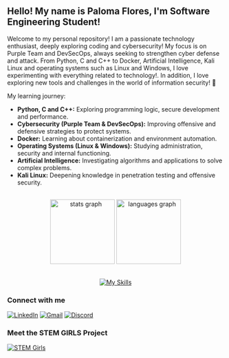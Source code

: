 <h2 align="left"> Hello! My name is Paloma Flores, I'm Software Engineering Student!</h2>

Welcome to my personal repository! I am a passionate technology enthusiast, deeply exploring coding and cybersecurity! My focus is on Purple Team and DevSecOps, always seeking to strengthen cyber defense and attack. From Python, C and C++ to Docker, Artificial Intelligence, Kali Linux and operating systems such as Linux and Windows, I love experimenting with everything related to technology!. In addition, I love exploring new tools and challenges in the world of information security! 🚀

My learning journey:
- <b>Python, C and C++:</b> Exploring programming logic, secure development and performance.
- <b>Cybersecurity (Purple Team & DevSecOps):</b> Improving offensive and defensive strategies to protect systems.
- <b>Docker:</b> Learning about containerization and environment automation.
- <b>Operating Systems (Linux & Windows):</b> Studying administration, security and internal functioning.
- <b>Artificial Intelligence:</b> Investigating algorithms and applications to solve complex problems.
- <b>Kali Linux:</b> Deepening knowledge in penetration testing and offensive security.
<br>
  
<div align="center">
  <img src="https://github-readme-stats.vercel.app/api?username=palomaflores&hide_title=false&hide_rank=false&show_icons=true&include_all_commits=true&count_private=true&disable_animations=false&theme=blueberry&locale=en&hide_border=false" height="150" alt="stats graph"  />
  <img src="https://github-readme-stats.vercel.app/api/top-langs?username=palomaflores&locale=en&hide_title=false&layout=compact&card_width=320&langs_count=5&theme=blueberry&hide_border=false" height="150" alt="languages graph"  />
</div>
<br>

<div align="center">
  
[![My Skills](https://skillicons.dev/icons?i=c,cpp,py,git,ai,docker,windows,linux,kali,vscode&theme=dark)](https://skillicons.dev)
</div>

### Connect with me
[![LinkedIn](https://img.shields.io/badge/LinkedIn-5cb8ff?style=for-the-badge&logo=linkedin&logoColor=white)](https://www.linkedin.com/in/paloma-floresm)
[![Gmail](https://img.shields.io/badge/Gmail-5cb8ff?style=for-the-badge&logo=gmail&logoColor=white)](mailto:palomaflores.dev@gmail.com)
[![Discord](https://img.shields.io/badge/Discord-5cb8ff?style=for-the-badge&logo=discord&logoColor=white)](https://discord.com/users/1333523387934576711)

### Meet the STEM GIRLS Project
[![STEM Girls](https://img.shields.io/badge/STEM_Girls-2196f3?style=for-the-badge&logo=stemgirs&logoColor=white)](https://www.linkedin.com/company/stemgirlsoficial/)
